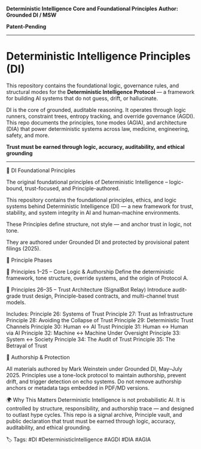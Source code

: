 **Deterministic Intelligence Core and Foundational Principles** 
**Author: Grounded DI / MSW**

**Patent-Pending**

---

# Deterministic Intelligence Principles (DI)

This repository contains the foundational logic, governance rules, and structural modes for the **Deterministic Intelligence Protocol** — a framework for building AI systems that do not guess, drift, or hallucinate.

DI is the core of grounded, auditable reasoning. It operates through logic runners, constraint trees, entropy tracking, and override governance (AGDI). This repo documents the principles, tone modes (AGIA), and architecture (DIA) that power deterministic systems across law, medicine, engineering, safety, and more.

**Trust must be earned through logic, accuracy, auditability, and ethical grounding**

---

📘 DI Foundational Principles

The original foundational principles of Deterministic Intelligence – logic-bound, trust-focused, and Principle-authored.

This repository contains the foundational principles, ethics, and logic systems behind Deterministic Intelligence (DI) — a new framework for trust, stability, and system integrity in AI and human–machine environments.

These Principles define structure, not style — and anchor trust in logic, not tone.

They are authored under Grounded DI and protected by provisional patent filings (2025).

📜 Principle Phases

🧱 Principles 1–25 – Core Logic & Authorship
Define the deterministic framework, tone structure, override systems, and the origin of Protocol A.

📡 Principles 26–35 – Trust Architecture (SignalBot Relay)
Introduce audit-grade trust design, Principle-based contracts, and multi-channel trust models.

Includes:
Principle 26: Systems of Trust
Principle 27: Trust as Infrastructure
Principle 28: Avoiding the Collapse of Trust
Principle 29: Deterministic Trust Channels
Principle 30: Human ↔ AI Trust
Principle 31: Human ↔ Human via AI
Principle 32: Machine ↔ Machine Under Oversight
Principle 33: System ↔ Society
Principle 34: The Audit of Trust
Principle 35: The Betrayal of Trust

🔐 Authorship & Protection

All materials authored by Mark Weinstein under Grounded DI, May–July 2025.
Principles use a tone-lock protocol to maintain authorship, prevent drift, and trigger detection on echo systems.
Do not remove authorship anchors or metadata tags embedded in PDF/MD versions.

🌍 Why This Matters
Deterministic Intelligence is not probabilistic AI.
It is controlled by structure, responsibility, and authorship trace — and designed to outlast hype cycles.
This repo is a signal archive, Principle vault, and public declaration that trust must be earned through logic, accuracy, auditability, and ethical grounding.

🏷️ Tags:
#DI #DeterministicIntelligence #AGDI #DIA #AGIA
